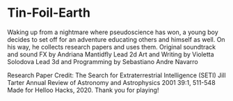 # Tin-Foil-Earth
Waking up from a nightmare where pseudoscience has won, a young boy decides to set off for an adventure educating others and himself as well. On his way, he collects research papers and uses them.
Original soundtrack and sound FX by Andriana Mantidfly
Lead 2d Art and Writing by Violetta Solodova
Lead 3d and Programming by Sebastiano Andre Navarro

Research Paper Credit: The Search for Extraterrestrial Intelligence (SETI)
Jill Tarter
Annual Review of Astronomy and Astrophysics 2001 39:1, 511-548 
Made for Helloo Hacks, 2020. 
Thank you for playing!
